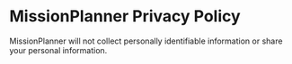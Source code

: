 MissionPlanner Privacy Policy
=============================

MissionPlanner will not collect personally identifiable information or share your personal information.